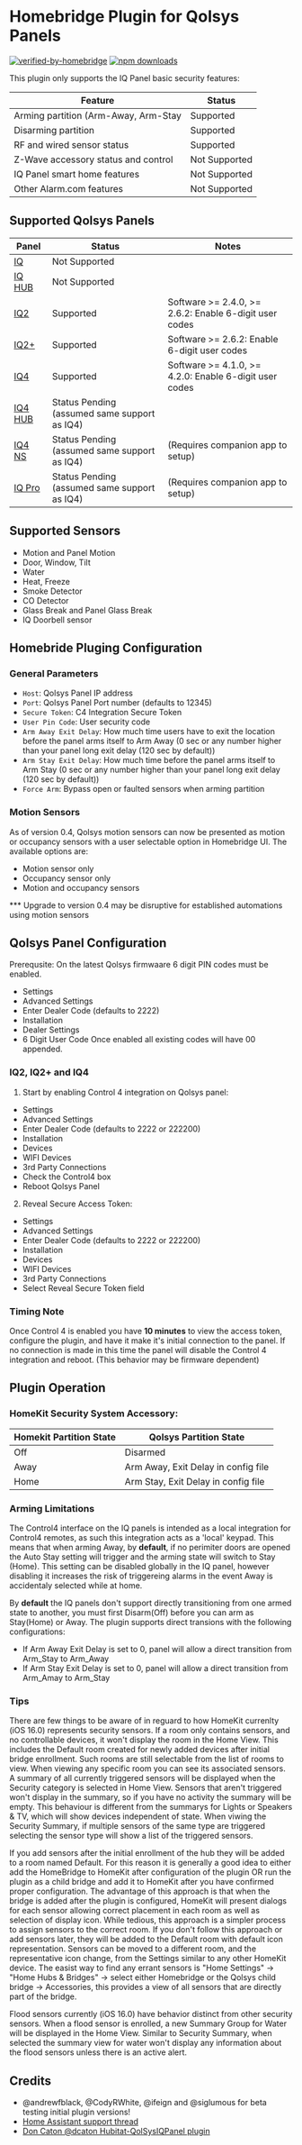 
# Homebridge Plugin for Qolsys Panels
[![verified-by-homebridge](https://badgen.net/badge/homebridge/verified/purple)](https://github.com/homebridge/homebridge/wiki/Verified-Plugins)
[![npm downloads](https://badgen.net/npm/dt/homebridge-qolsys)](https://www.npmjs.com/package/homebridge-qolsys)

This plugin only supports the IQ Panel basic security features:

 | Feature  | Status |
 | ------ | ------ |
 | Arming partition (Arm-Away, Arm-Stay | Supported |
 | Disarming partition | Supported |
 | RF and wired sensor status | Supported |
 | Z-Wave accessory status and control | Not Supported  |
 | IQ Panel smart home features |  Not Supported |
 | Other Alarm.com features |  Not Supported |
 
## Supported Qolsys Panels
| Panel  | Status | Notes |
| ------ | ------ |  ------ |
| [IQ](https://qolsys.com/iq-panel/) | Not Supported|  |
| [IQ HUB](https://qolsys.com/iq4-hub/) |Not Supported |  |
| [IQ2](https://qolsys.com/iq-panel-2/) | Supported | Software >= 2.4.0, >= 2.6.2: Enable 6-digit user codes |
| [IQ2+](https://qolsys.com/iq-panel-2-plus/) | Supported| Software >= 2.6.2: Enable 6-digit user codes |
| [IQ4](https://qolsys.com/iq-panel-4/) | Supported | Software >= 4.1.0,  >= 4.2.0: Enable 6-digit user codes |
| [IQ4 HUB](https://qolsys.com/iq4-hub/) | Status Pending (assumed same support as IQ4) |  |
| [IQ4 NS](https://qolsys.com/iq4-ns/) | Status Pending (assumed same support as IQ4) | (Requires companion app to setup)  |
| [IQ Pro](https://qolsys.com/iq-pro/) | Status Pending (assumed same support as IQ4) | (Requires companion app to setup) |


## Supported Sensors
- Motion and Panel Motion
- Door, Window, Tilt
- Water
- Heat, Freeze
- Smoke Detector
- CO Detector
- Glass Break and Panel Glass Break
- IQ Doorbell sensor

## Homebride Pluging Configuration
### General Parameters
* `Host`:  Qolsys Panel IP address
* `Port`:  Qolsys Panel Port number (defaults to 12345)
* `Secure Token`: C4 Integration Secure Token 
* `User Pin Code`: User security code
* `Arm Away Exit Delay`: How much time users have to exit the location before the panel arms itself to Arm Away (0 sec or any number higher than your panel long exit delay (120 sec by default))
* `Arm Stay Exit Delay`: How much time before the panel arms itself to Arm Stay (0 sec or any number higher than your panel long exit delay (120 sec by default))
* `Force Arm`: Bypass open or faulted sensors when arming partition 
### Motion Sensors
As of version 0.4, Qolsys motion sensors can now be presented as motion or occupancy sensors with a user selectable option in Homebridge UI. The available options are:
- Motion sensor only
- Occupancy sensor only
- Motion and occupancy sensors

*** Upgrade to version 0.4 may be disruptive for established automations using motion sensors

## Qolsys Panel Configuration
Prerequsite: On the latest Qolsys firmwaare 6 digit PIN codes must be enabled.
- Settings
- Advanced Settings
- Enter Dealer Code (defaults to 2222)
- Installation
- Dealer Settings
- 6 Digit User Code
Once enabled all existing codes will have 00 appended.

### IQ2, IQ2+ and IQ4
1. Start by enabling Control 4 integration on Qolsys panel:
- Settings
- Advanced Settings 
- Enter Dealer Code (defaults to 2222 or 222200)
- Installation
- Devices
- WIFI Devices
- 3rd Party Connections
- Check the Control4 box
- Reboot Qolsys Panel

2. Reveal Secure Access Token:
- Settings
- Advanced Settings 
- Enter Dealer Code (defaults to 2222 or 222200)
- Installation
- Devices
- WIFI Devices
- 3rd Party Connections
- Select Reveal Secure Token field

### Timing Note 
Once Control 4 is enabled you have **10 minutes** to view the access token, configure the plugin, and have it make it's initial connection to the panel. If no connection is made in this time the panel will disable the Control 4 integration and reboot. (This behavior may be firmware dependent)

## Plugin Operation
### HomeKit Security System Accessory:
| Homekit Partition State | Qolsys Partition State|
| ------ | ------ | 
| Off | Disarmed
| Away | Arm Away, Exit Delay in config file
| Home | Arm Stay, Exit Delay in config file

### Arming Limitations
The Control4 interface on the IQ panels is intended as a local integration for Control4 remotes, as such this integration acts as a 'local' keypad. This means that when arming Away, by **default**, if no perimiter doors are opened the Auto Stay setting will trigger and the arming state will switch to Stay (Home). This setting can be disabled globally in the IQ panel, however disabling it increases the risk of triggereing alarms in the event Away is accidentaly selected while at home.

By **default** the IQ panels don't support directly transitioning from one armed state to another, you must first Disarm(Off) before you can arm as Stay(Home) or Away.
The plugin supports direct transions with the following configurations:
- If Arm Away Exit Delay is set to 0, panel will allow a direct transition from Arm_Stay to Arm_Away
- If Arm Stay Exit Delay is set to 0, panel will allow a direct transition from Arm_Amay to Arm_Stay 

### Tips
There are few things to be aware of in reguard to how HomeKit currenlty (iOS 16.0) represents security sensors.
If a room only contains sensors, and no controllable devices, it won't display the room in the Home View. This includes the Default room created for newly added devices after initial bridge enrollment. Such rooms are still selectable from the list of rooms to view. When viewing any specific room you can see its associated sensors. A summary of all currently triggered sensors will be displayed when the Security category is selected in Home View. Sensors that aren't triggered won't display in the summary, so if you have no activity the summary will be empty. This behaviour is different from the summarys for Lights or Speakers & TV, which will show devices independent of state.  When viwing the Security Summary, if multiple sensors of the same type are triggered selecting the sensor type will show a list of the triggered sensors. 

If you add sensors after the initial enrollment of the hub they will be added to a room named Default. For this reason it is generally a good idea to either add the HomeBridge to HomeKit after configuration of the plugin OR run the plugin as a child bridge and add it to HomeKit after you have confirmed proper configuration. The advantage of this approach is that when the bridge is added after the plugin is configured, HomeKit will present dialogs for each sensor allowing correct placement in each room as well as selection of display icon. While tedious, this approach is a simpler process to assign sensors to the correct room. If you don't follow this approach or add sensors later, they will be added to the Default room with default icon representation. Sensors can be moved to a different room, and the representative icon change, from the Settings similar to any other HomeKit device. The easist way to find any errant sensors is "Home Settings" -> "Home Hubs & Bridges" -> select either Homebridge or the Qolsys child bridge -> Accessories, this provides a view of all sensors that are directly part of the bridge. 

Flood sensors currently (iOS 16.0) have behavior distinct from other security sensors. When a flood sensor is enrolled, a new Summary Group for Water will be displayed in the Home View. Similar to Security Summary, when selected the summary view for water won't display any information about the flood sensors unless there is an active alert.

## Credits
- @andrewfblack, @CodyRWhite, @ifeign and @siglumous for beta testing initial plugin versions!
- [Home Assistant support thread](https://community.home-assistant.io/t/qolsys-iq-panel-2-and-3rd-party-integration/231405)
- [Don Caton @dcaton Hubitat-QolSysIQPanel plugin](https://github.com/dcaton/Hubitat/tree/main/QolSysIQPanel)
